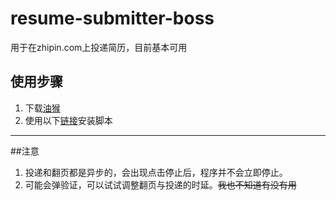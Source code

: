 # resume-submitter-boss
用于在zhipin.com上投递简历，目前基本可用

## 使用步骤
1. 下载[油猴](https://www.tampermonkey.net/)
2. 使用以下[链接](https://greasyfork.org/zh-CN/scripts/471443-boss%E7%9B%B4%E8%81%98%E8%87%AA%E5%8A%A8%E6%8A%95%E9%80%92%E7%AE%80%E5%8E%86)安装脚本

---

##注意
1. 投递和翻页都是异步的，会出现点击停止后，程序并不会立即停止。
2. 可能会弹验证，可以试试调整翻页与投递的时延。~~我也不知道有没有用~~
